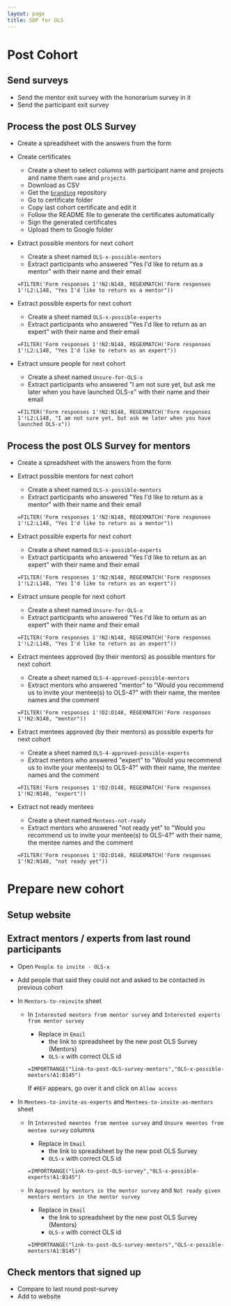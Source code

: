 ```yaml
---
layout: page
title: SOP for OLS
---
```



# Post Cohort

## Send surveys

- Send the mentor exit survey with the honorarium survey in it
- Send the participant exit survey

## Process the post OLS Survey

- Create a spreadsheet with the answers from the form
- Create certificates
    - Create a sheet to select columns with participant name and projects and name them `name` and `projects`
    - Download as CSV
    - Get the [`branding`](https://github.com/open-life-science/branding) repository
    - Go to certificate folder
    - Copy last cohort certificate and edit it
    - Follow the README file to generate the certificates automatically
    - Sign the generated certificates
    - Upload them to Google folder
- Extract possible mentors for next cohort
    - Create a sheet named `OLS-x-possible-mentors`
    - Extract participants who answered "Yes I'd like to return as a mentor" with their name and their email
    
    ```
    =FILTER('Form responses 1'!N2:N148, REGEXMATCH('Form responses 1'!L2:L148, "Yes I'd like to return as a mentor"))
    ```

- Extract possible experts for next cohort
    - Create a sheet named `OLS-x-possible-experts`
    - Extract participants who answered "Yes I'd like to return as an expert" with their name and their email
    
    ```
    =FILTER('Form responses 1'!N2:N148, REGEXMATCH('Form responses 1'!L2:L148, "Yes I'd like to return as an expert"))
    ```

- Extract unsure people for next cohort
    - Create a sheet named `Unsure-for-OLS-x`
    - Extract participants who answered "I am not sure yet, but ask me later when you have launched OLS-x" with their name and their email
    
    ```
    =FILTER('Form responses 1'!N2:N148, REGEXMATCH('Form responses 1'!L2:L148, "I am not sure yet, but ask me later when you have launched OLS-x"))
    ```

## Process the post OLS Survey for mentors

- Create a spreadsheet with the answers from the form
- Extract possible mentors for next cohort
    - Create a sheet named `OLS-x-possible-mentors`
    - Extract participants who answered "Yes I'd like to return as a mentor" with their name and their email
    
    ```
    =FILTER('Form responses 1'!N2:N148, REGEXMATCH('Form responses 1'!L2:L148, "Yes I'd like to return as a mentor"))
    ```

- Extract possible experts for next cohort
    - Create a sheet named `OLS-x-possible-experts`
    - Extract participants who answered "Yes I'd like to return as an expert" with their name and their email
    
    ```
    =FILTER('Form responses 1'!N2:N148, REGEXMATCH('Form responses 1'!L2:L148, "Yes I'd like to return as an expert"))
    ```

- Extract unsure people for next cohort
    - Create a sheet named `Unsure-for-OLS-x`
    - Extract participants who answered "Yes I'd like to return as an expert" with their name and their email
    
    ```
    =FILTER('Form responses 1'!N2:N148, REGEXMATCH('Form responses 1'!L2:L148, "Yes I'd like to return as an expert"))
    ```

- Extract mentees approved (by their mentors) as possible mentors for next cohort
    - Create a sheet named `OLS-4-approved-possible-mentors`
    - Extract mentors who answered "mentor" to "Would you recommend us to invite your mentee(s) to OLS-4?" with their name, the mentee names and the comment
    
    ```
    =FILTER('Form responses 1'!D2:D148, REGEXMATCH('Form responses 1'!N2:N148, "mentor"))
    ```

- Extract mentees approved (by their mentors) as possible experts for next cohort
    - Create a sheet named `OLS-4-approved-possible-experts`
    - Extract mentors who answered "expert" to "Would you recommend us to invite your mentee(s) to OLS-4?" with their name, the mentee names and the comment
    
    ```
    =FILTER('Form responses 1'!D2:D148, REGEXMATCH('Form responses 1'!N2:N148, "expert"))
    ```

- Extract not ready mentees 
    - Create a sheet named `Mentees-not-ready`
    - Extract mentors who answered "not ready yet" to "Would you recommend us to invite your mentee(s) to OLS-4?" with their name, the mentee names and the comment
    
    ```
    =FILTER('Form responses 1'!D2:D148, REGEXMATCH('Form responses 1'!N2:N148, "not ready yet"))
    ```

# Prepare new cohort

## Setup website

## Extract mentors / experts from last round participants

- Open `People to invite - OLS-x`
- Add people that said they could not and asked to be contacted in previous cohort 
- In `Mentors-to-reinvite` sheet
    - In `Interested mentors from mentor survey` and `Interested experts from mentor survey` 
        - Replace in `Email`
            - the link to spreadsheet by the new post OLS Survey (Mentors)
            - `OLS-x` with correct OLS id

        ```
        =IMPORTRANGE("link-to-post-OLS-survey-mentors","OLS-x-possible-mentors!A1:B145")
        ```

        If `#REF` appears, go over it and click on `Allow access`

- In `Mentees-to-invite-as-experts` and `Mentees-to-invite-as-mentors` sheet 
    - In `Interested meentes from mentee survey` and `Unsure meentes from mentee survey` columns
        - Replace in `Email`
            - the link to spreadsheet by the new post OLS Survey
            - `OLS-x` with correct OLS id

        ```
        =IMPORTRANGE("link-to-post-OLS-survey","OLS-x-possible-experts!A1:B145")
        ```
    
    - In `Approved by mentors in the mentor survey` and `Not ready given mentors mentors in the mentor survey` 
        - Replace in `Email`
            - the link to spreadsheet by the new post OLS Survey (Mentors)
            - `OLS-x` with correct OLS id

        ```
        =IMPORTRANGE("link-to-post-OLS-survey-mentors","OLS-x-possible-mentors!A1:B145")
        ```

## Check mentors that signed up

- Compare to last round post-survey
- Add to website
